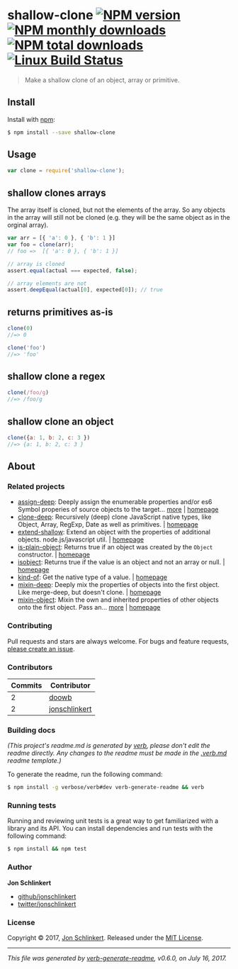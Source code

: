# shallow-clone [![NPM version](https://img.shields.io/npm/v/shallow-clone.svg?style=flat)](https://www.npmjs.com/package/shallow-clone) [![NPM monthly downloads](https://img.shields.io/npm/dm/shallow-clone.svg?style=flat)](https://npmjs.org/package/shallow-clone) [![NPM total downloads](https://img.shields.io/npm/dt/shallow-clone.svg?style=flat)](https://npmjs.org/package/shallow-clone) [![Linux Build Status](https://img.shields.io/travis/jonschlinkert/shallow-clone.svg?style=flat&label=Travis)](https://travis-ci.org/jonschlinkert/shallow-clone)

> Make a shallow clone of an object, array or primitive.

## Install

Install with [npm](https://www.npmjs.com/):

```sh
$ npm install --save shallow-clone
```

## Usage

```js
var clone = require('shallow-clone');
```

## shallow clones arrays

The array itself is cloned, but not the elements of the array. So any objects in the array will still not be cloned (e.g. they will be the same object as in the orginal array).

```js
var arr = [{ 'a': 0 }, { 'b': 1 }]
var foo = clone(arr);
// foo =>  [{ 'a': 0 }, { 'b': 1 }]

// array is cloned
assert.equal(actual === expected, false);

// array elements are not
assert.deepEqual(actual[0], expected[0]); // true
```

## returns primitives as-is

```js
clone(0)
//=> 0

clone('foo')
//=> 'foo'
```

## shallow clone a regex

```js
clone(/foo/g)
//=> /foo/g
```

## shallow clone an object

```js
clone({a: 1, b: 2, c: 3 })
//=> {a: 1, b: 2, c: 3 }
```

## About

### Related projects

* [assign-deep](https://www.npmjs.com/package/assign-deep): Deeply assign the enumerable properties and/or es6 Symbol properies of source objects to the target… [more](https://github.com/jonschlinkert/assign-deep) | [homepage](https://github.com/jonschlinkert/assign-deep "Deeply assign the enumerable properties and/or es6 Symbol properies of source objects to the target (first) object.")
* [clone-deep](https://www.npmjs.com/package/clone-deep): Recursively (deep) clone JavaScript native types, like Object, Array, RegExp, Date as well as primitives. | [homepage](https://github.com/jonschlinkert/clone-deep "Recursively (deep) clone JavaScript native types, like Object, Array, RegExp, Date as well as primitives.")
* [extend-shallow](https://www.npmjs.com/package/extend-shallow): Extend an object with the properties of additional objects. node.js/javascript util. | [homepage](https://github.com/jonschlinkert/extend-shallow "Extend an object with the properties of additional objects. node.js/javascript util.")
* [is-plain-object](https://www.npmjs.com/package/is-plain-object): Returns true if an object was created by the `Object` constructor. | [homepage](https://github.com/jonschlinkert/is-plain-object "Returns true if an object was created by the `Object` constructor.")
* [isobject](https://www.npmjs.com/package/isobject): Returns true if the value is an object and not an array or null. | [homepage](https://github.com/jonschlinkert/isobject "Returns true if the value is an object and not an array or null.")
* [kind-of](https://www.npmjs.com/package/kind-of): Get the native type of a value. | [homepage](https://github.com/jonschlinkert/kind-of "Get the native type of a value.")
* [mixin-deep](https://www.npmjs.com/package/mixin-deep): Deeply mix the properties of objects into the first object. Like merge-deep, but doesn't clone. | [homepage](https://github.com/jonschlinkert/mixin-deep "Deeply mix the properties of objects into the first object. Like merge-deep, but doesn't clone.")
* [mixin-object](https://www.npmjs.com/package/mixin-object): Mixin the own and inherited properties of other objects onto the first object. Pass an… [more](https://github.com/jonschlinkert/mixin-object) | [homepage](https://github.com/jonschlinkert/mixin-object "Mixin the own and inherited properties of other objects onto the first object. Pass an empty object as the first arg to shallow clone.")

### Contributing

Pull requests and stars are always welcome. For bugs and feature requests, [please create an issue](../../issues/new).

### Contributors

| **Commits** | **Contributor** | 
| --- | --- |
| 2 | [doowb](https://github.com/doowb) |
| 2 | [jonschlinkert](https://github.com/jonschlinkert) |

### Building docs

_(This project's readme.md is generated by [verb](https://github.com/verbose/verb-generate-readme), please don't edit the readme directly. Any changes to the readme must be made in the [.verb.md](.verb.md) readme template.)_

To generate the readme, run the following command:

```sh
$ npm install -g verbose/verb#dev verb-generate-readme && verb
```

### Running tests

Running and reviewing unit tests is a great way to get familiarized with a library and its API. You can install dependencies and run tests with the following command:

```sh
$ npm install && npm test
```

### Author

**Jon Schlinkert**

* [github/jonschlinkert](https://github.com/jonschlinkert)
* [twitter/jonschlinkert](https://twitter.com/jonschlinkert)

### License

Copyright © 2017, [Jon Schlinkert](https://github.com/jonschlinkert).
Released under the [MIT License](LICENSE).

***

_This file was generated by [verb-generate-readme](https://github.com/verbose/verb-generate-readme), v0.6.0, on July 16, 2017._